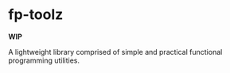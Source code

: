 # fp-toolz
**WIP**

A lightweight library comprised of simple and practical functional programming utilities.
